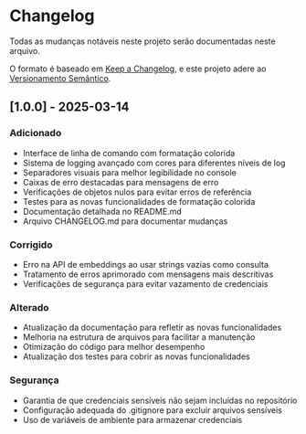 # Changelog

Todas as mudanças notáveis neste projeto serão documentadas neste arquivo.

O formato é baseado em [Keep a Changelog](https://keepachangelog.com/pt-BR/1.0.0/),
e este projeto adere ao [Versionamento Semântico](https://semver.org/lang/pt-BR/).

## [1.0.0] - 2025-03-14

### Adicionado
- Interface de linha de comando com formatação colorida
- Sistema de logging avançado com cores para diferentes níveis de log
- Separadores visuais para melhor legibilidade no console
- Caixas de erro destacadas para mensagens de erro
- Verificações de objetos nulos para evitar erros de referência
- Testes para as novas funcionalidades de formatação colorida
- Documentação detalhada no README.md
- Arquivo CHANGELOG.md para documentar mudanças

### Corrigido
- Erro na API de embeddings ao usar strings vazias como consulta
- Tratamento de erros aprimorado com mensagens mais descritivas
- Verificações de segurança para evitar vazamento de credenciais

### Alterado
- Atualização da documentação para refletir as novas funcionalidades
- Melhoria na estrutura de arquivos para facilitar a manutenção
- Otimização do código para melhor desempenho
- Atualização dos testes para cobrir as novas funcionalidades

### Segurança
- Garantia de que credenciais sensíveis não sejam incluídas no repositório
- Configuração adequada do .gitignore para excluir arquivos sensíveis
- Uso de variáveis de ambiente para armazenar credenciais
